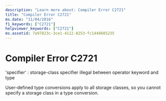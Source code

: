 ```yaml
---
description: "Learn more about: Compiler Error C2721"
title: "Compiler Error C2721"
ms.date: "11/04/2016"
f1_keywords: ["C2721"]
helpviewer_keywords: ["C2721"]
ms.assetid: 7a97823c-3ce1-4112-8253-fc1448685235
---
```

# Compiler Error C2721

'specifier' : storage-class specifier illegal between operator keyword and type

User-defined type conversions apply to all storage classes, so you cannot specify a storage class in a type conversion.

